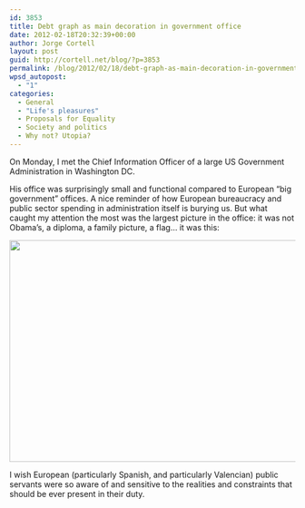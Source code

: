 ```yaml
---
id: 3853
title: Debt graph as main decoration in government office
date: 2012-02-18T20:32:39+00:00
author: Jorge Cortell
layout: post
guid: http://cortell.net/blog/?p=3853
permalink: /blog/2012/02/18/debt-graph-as-main-decoration-in-government-office/
wpsd_autopost:
  - "1"
categories:
  - General
  - "Life's pleasures"
  - Proposals for Equality
  - Society and politics
  - Why not? Utopia?
---
```

On Monday, I met the Chief Information Officer of a large US Government Administration in Washington DC.

His office was surprisingly small and functional compared to European &#8220;big government&#8221; offices. A nice reminder of how European bureaucracy and public sector spending in administration itself is burying us. But what caught my attention the most was the largest picture in the office: it was not Obama&#8217;s, a diploma, a family picture, a flag&#8230; it was this:

[<img class="aligncenter" title="US Debt" src="http://www.mygovcost.org/wp-content/uploads/2012/01/debt_gdp-652x391.jpg" alt="" width="652" height="391" />](http://www.mygovcost.org/2012/01/14/federal-debt-climbs-past-annual-gdp/)

I wish European (particularly Spanish, and particularly Valencian) public servants were so aware of and sensitive to the realities and constraints that should be ever present in their duty.